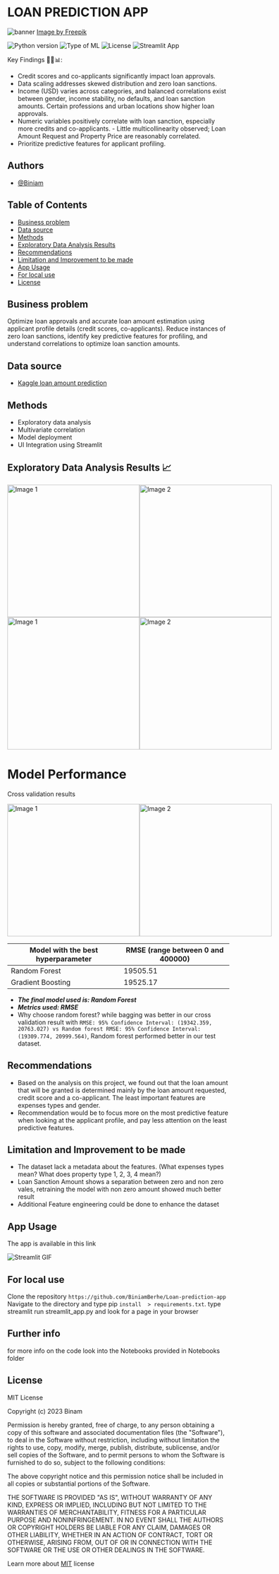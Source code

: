 # LOAN PREDICTION APP

![banner](assets/12085320_20944145.jpg)
[Image by Freepik](href=https://www.freepik.com/)

![Python version](https://img.shields.io/badge/Python%20version-3.10%2B-blue)
![Type of ML](https://img.shields.io/badge/Type%20of%20ML-Regression-red)
![License](https://img.shields.io/badge/License-MIT-green)
![Streamlit App](https://static.streamlit.io/badges/streamlit_badge_black_white.svg)

Key Findings 🏦💲📊:

- Credit scores and co-applicants significantly impact loan approvals.
- Data scaling addresses skewed distribution and zero loan sanctions.
- Income (USD) varies across categories, and balanced correlations exist between gender, income stability, no defaults, and loan sanction amounts. Certain professions and urban locations show higher loan approvals.
- Numeric variables positively correlate with loan sanction, especially more credits and co-applicants. - Little multicollinearity observed; Loan Amount Request and Property Price are reasonably correlated.
- Prioritize predictive features for applicant profiling.

## Authors

- [@Biniam](https://github.com/BiniamBerhe)

## Table of Contents

- [Business problem](#business-problem)
- [Data source](#data-source)
- [Methods](#methods)
- [Exploratory Data Analysis Results](#exploratory-data-analysis-results-📈)
- [Recommendations](#recommendations)
- [Limitation and Improvement to be made](#limitation-and-improvement-to-be-made)
- [App Usage](#app-usage)
- [For local use](#for-local-use)
- [License](#license)

## Business problem

Optimize loan approvals and accurate loan amount estimation using applicant profile details (credit scores, co-applicants). Reduce instances of zero loan sanctions, identify key predictive features for profiling, and understand correlations to optimize loan sanction amounts.

## Data source

- [Kaggle loan amount prediction](https://www.kaggle.com/phileinsophos/predict-loan-amount-data)

## Methods

- Exploratory data analysis
- Multivariate correlation
- Model deployment
- UI Integration using Streamlit

## Exploratory Data Analysis Results 📈

<div style="display: flex; justify-content: space-between;">
    <img src="assets/output4.png" alt="Image 1" width="300" />
    <img src="assets/output3.png" alt="Image 2" width="300" />
</div>

<div style="display: flex; justify-content: space-between;">
    <img src="assets/output.png" alt="Image 1" width="300" />
    <img src="assets/output2.png" alt="Image 2" width="300" />
</div>

# Model Performance

Cross validation results

<div style="display: flex; justify-content: space-between;">
    <img src="assets/output5.png" alt="Image 1" width="300" />
    <img src="assets/output6.png" alt="Image 2" width="300" />
</div>

| Model with the best hyperparameter | RMSE (range between 0 and 400000) |
| ---------------------------------- | --------------------------------- |
| Random Forest                      | 19505.51                          |
| Gradient Boosting                  | 19525.17                          |

- **_The final model used is: Random Forest_**
- **_Metrics used: RMSE_**
- Why choose random forest? while bagging was better in our cross validation result with `RMSE: 95% Confidence Interval: (19342.359, 20763.027) vs Random forest RMSE: 95% Confidence Interval: (19309.774, 20999.564)`, Random forest performed better in our test dataset.

## Recommendations

- Based on the analysis on this project, we found out that the loan amount that will be granted is determined mainly by the loan amount requested, credit score and a co-applicant. The least important features are expenses types and gender.
- Recommendation would be to focus more on the most predictive feature when looking at the applicant profile, and pay less attention on the least predictive features.

## Limitation and Improvement to be made

- The dataset lack a metadata about the features. (What expenses types mean? What does property type 1, 2, 3, 4 mean?)
- Loan Sanction Amount shows a separation between zero and non zero vales, retraining the model with non zero amount showed much better result
- Additional Feature engineering could be done to enhance the dataset

## App Usage

The app is available in this link

![Streamlit GIF](assets/gif_streamlit.gif)

## For local use

Clone the repository `https://github.com/BiniamBerhe/Loan-prediction-app`
Navigate to the directory and type pip `install  > requirements.txt`.
type streamlit run streamlit_app.py and look for a page in your browser

## Further info

for more info on the code look into the Notebooks provided in Notebooks folder

## License

MIT License

Copyright (c) 2023 Binam

Permission is hereby granted, free of charge, to any person obtaining a copy
of this software and associated documentation files (the "Software"), to deal
in the Software without restriction, including without limitation the rights
to use, copy, modify, merge, publish, distribute, sublicense, and/or sell
copies of the Software, and to permit persons to whom the Software is
furnished to do so, subject to the following conditions:

The above copyright notice and this permission notice shall be included in all
copies or substantial portions of the Software.

THE SOFTWARE IS PROVIDED "AS IS", WITHOUT WARRANTY OF ANY KIND, EXPRESS OR
IMPLIED, INCLUDING BUT NOT LIMITED TO THE WARRANTIES OF MERCHANTABILITY,
FITNESS FOR A PARTICULAR PURPOSE AND NONINFRINGEMENT. IN NO EVENT SHALL THE
AUTHORS OR COPYRIGHT HOLDERS BE LIABLE FOR ANY CLAIM, DAMAGES OR OTHER
LIABILITY, WHETHER IN AN ACTION OF CONTRACT, TORT OR OTHERWISE, ARISING FROM,
OUT OF OR IN CONNECTION WITH THE SOFTWARE OR THE USE OR OTHER DEALINGS IN THE
SOFTWARE.

Learn more about [MIT](https://choosealicense.com/licenses/mit/) license

